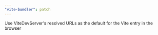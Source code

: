 ```yaml
---
"vite-bundler": patch
---
```


Use ViteDevServer's resolved URLs as the default for the Vite entry in the browser
